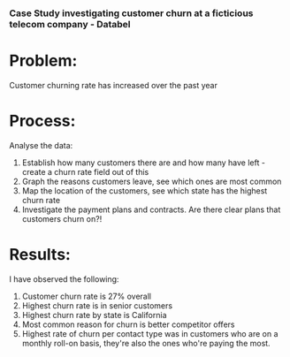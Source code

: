 ### Case Study investigating customer churn at a ficticious telecom company - Databel

# Problem:
Customer churning rate has increased over the past year

# Process:
Analyse the data:
1. Establish how many customers there are and how many have left - create a churn rate field out of this
2. Graph the reasons customers leave, see which ones are most common
3. Map the location of the customers, see which state has the highest churn rate
4. Investigate the payment plans and contracts. Are there clear plans that customers churn on?!

# Results:
I have observed the following:
1. Customer churn rate is 27% overall
2. Highest churn rate is in senior customers
3. Highest churn rate by state is California
4. Most common reason for churn is better competitor offers
5. Highest rate of churn per contact type was in customers who are on a monthly roll-on basis, they're also the ones who're paying the most. 
